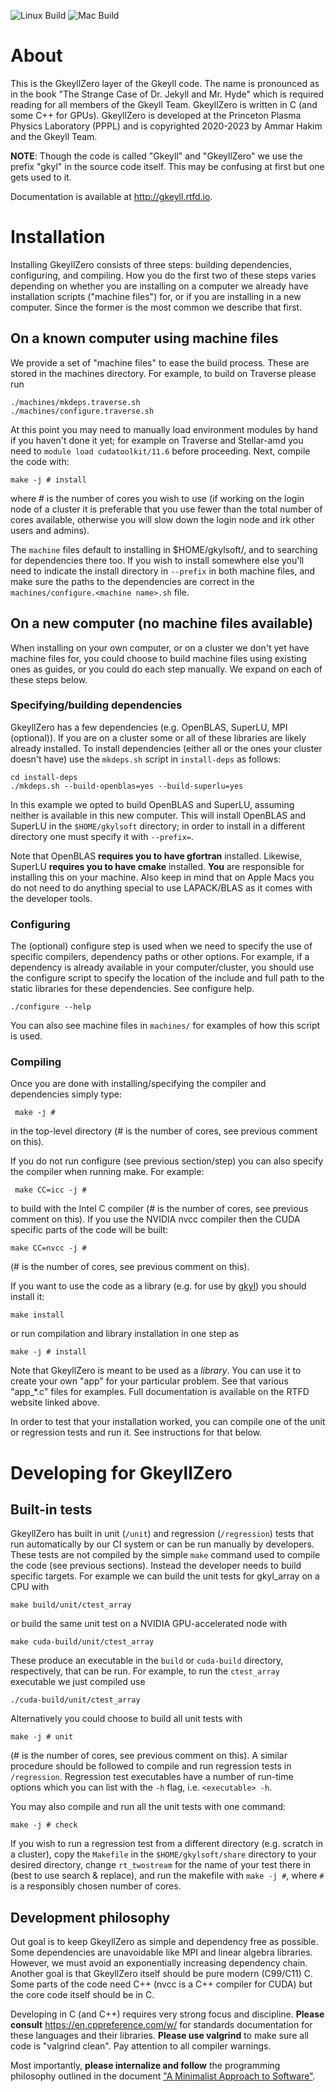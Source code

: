 ![Linux Build](https://github.com/ammarhakim/gkylzero/actions/workflows/main.yml/badge.svg)
![Mac Build](https://github.com/ammarhakim/gkylzero/actions/workflows/osx-build.yml/badge.svg)

# About

This is the GkeyllZero layer of the Gkeyll code. The name is
pronounced as in the book "The Strange Case of Dr. Jekyll and
Mr. Hyde" which is required reading for all members of the Gkeyll
Team. GkeyllZero is written in C (and some C++ for GPUs).
GkeyllZero is developed at the Princeton Plasma Physics Laboratory (PPPL)
and is copyrighted 2020-2023 by Ammar Hakim and the Gkeyll Team.

**NOTE**: Though the code is called "Gkeyll" and "GkeyllZero" we use
the prefix "gkyl" in the source code itself. This may be confusing at
first but one gets used to it.

Documentation is available at http://gkeyll.rtfd.io.

# Installation

Installing GkeyllZero consists of three steps: building dependencies,
configuring, and compiling. How you do the first two of these steps varies
depending on whether you are installing on a computer we already have
installation scripts ("machine files") for, or if you are installing in
a new computer. Since the former is the most common we describe that first.

## On a known computer using machine files

We provide a set of "machine files" to ease the build process.
These are stored in the machines directory. For example, to
build on Traverse please run
```
./machines/mkdeps.traverse.sh
./machines/configure.traverse.sh
```
At this point you may need to manually load environment modules by hand
if you haven't done it yet; for example on Traverse and Stellar-amd you
need to ```module load cudatoolkit/11.6``` before proceeding. Next,
compile the code with:
```
make -j # install
```
where # is the number of cores you wish to use (if working on the login
node of a cluster it is preferable that you use fewer than the total number
of cores available, otherwise you will slow down the login node and irk
other users and admins).

The ```machine``` files default to installing in $HOME/gkylsoft/, and to
searching for dependencies there too. If you wish to install somewhere else
you'll need to indicate the install directory in ```--prefix``` in both
machine files, and make sure the paths to the dependencies are correct
in the ```machines/configure.<machine name>.sh``` file.

## On a new computer (no machine files available)

When installing on your own computer, or on a cluster we don't yet have
machine files for, you could choose to build machine files using existing
ones as guides, or you could do each step manually. We expand on each of
these steps below.

### Specifying/building dependencies

GkeyllZero has a few dependencies (e.g. OpenBLAS, SuperLU, MPI (optional)).
If you are on a cluster some or all of these libraries are likely already
installed. To install dependencies (either all or the ones your cluster
doesn't have) use the ```mkdeps.sh``` script in ```install-deps``` as
follows:
```
cd install-deps
./mkdeps.sh --build-openblas=yes --build-superlu=yes
```
In this example we opted to build OpenBLAS and SuperLU, assuming
neither is available in this new computer. This will install OpenBLAS and
SuperLU in the ```$HOME/gkylsoft``` directory; in order to install in a
different directory one must specify it with ``--prefix=``.

Note that OpenBLAS **requires you to have gfortran**
installed. Likewise, SuperLU **requires you to have cmake** installed.
**You** are responsible for installing this on your machine. Also keep
in mind that on Apple Macs you do not need to do anything special to use
LAPACK/BLAS as it comes with the developer tools.

### Configuring

The (optional) configure step is used when we need to specify the use of
specific compilers, dependency paths or other options. For example, if
a dependency is already available in your computer/cluster, you should
use the configure script to specify the location of the include and full
path to the static libraries for these dependencies. See configure help.
```
./configure --help
```
You can also see machine files in ```machines/``` for examples of how
this script is used.


### Compiling

Once you are done with installing/specifying the compiler and
dependencies simply type:
```
 make -j #
```
in the top-level directory (# is the number of cores, see previous
comment on this).

If you do not run configure (see previous section/step) you can also
specify the compiler when running make. For example:
```
 make CC=icc -j #
```
to build with the Intel C compiler (# is the number of cores, see previous
comment on this). If you use the NVIDIA nvcc compiler then the CUDA
specific parts of the code will be built:
```
make CC=nvcc -j #
```
(# is the number of cores, see previous comment on this).

If you want to use the code as a library (e.g. for use by
[gkyl](https://github.com/ammarhakim/gkyl/)) you should install it:
```
make install
```
or run compilation and library installation in one step as
```
make -j # install
```

Note that GkeyllZero is meant to be used as a *library*. You can use
it to create your own "app" for your particular problem. See that
various "app_*.c" files for examples. Full documentation is available
on the RTFD website linked above.

In order to test that your installation worked, you can compile one of
the unit or regression tests and run it. See instructions for that below.

# Developing for GkeyllZero

Built-in tests
--------------

GkeyllZero has built in unit (```/unit```) and regression (```/regression```) tests
that run automatically by our CI system or can be run manually by
developers. These tests are not compiled by the simple ```make```
command used to compile the code (see previous sections). Instead the
developer needs to build specific targets. For example we can build
the unit tests for gkyl_array on a CPU with
```
make build/unit/ctest_array
```
or build the same unit test on a NVIDIA GPU-accelerated node with
```
make cuda-build/unit/ctest_array
```
These produce an executable in the ```build``` or ```cuda-build``` directory,
respectively, that can be run. For example, to run the ```ctest_array``` executable
we just compiled use
```
./cuda-build/unit/ctest_array
```
Alternatively you could choose to build all unit tests with
```
make -j # unit
```
(# is the number of cores, see previous comment on this). A similar procedure
should be followed to compile and run regression tests in ```/regression```.
Regression test executables have a number of run-time options which you can list
with the `-h` flag, i.e. ```<executable> -h```.

You may also compile and run all the unit tests with one command:
```
make -j # check
```

If you wish to run a regression test from a different directory (e.g. scratch
in a cluster), copy the ```Makefile``` in the ```$HOME/gkylsoft/share``` directory
to your desired directory, change ```rt_twostream``` for the name of your test
there in (best to use search & replace), and run the makefile with ```make -j #```,
where ```#``` is a responsibly chosen number of cores.

Development philosophy
---------------------

Out goal is to keep GkeyllZero as simple and dependency free as
possible. Some dependencies are unavoidable like MPI and linear
algebra libraries. However, we must avoid an exponentially increasing
dependency chain. Another goal is that GkeyllZero itself should be
pure modern (C99/C11) C. Some parts of the code need C++ (nvcc is a
C++ compiler for CUDA) but the core code itself should be in C.

Developing in C (and C++) requires very strong focus and
discipline. **Please consult** https://en.cppreference.com/w/ for
standards documentation for these languages and their
libraries. **Please use valgrind** to make sure all code is "valgrind
clean". Pay attention to all compiler warnings.

Most importantly, **please internalize and follow** the programming
philosophy outlined in the document ["A Minimalist Approach to
Software"](https://www.ammar-hakim.org/sj/pn/pn0/pn0-minimalism.html).
